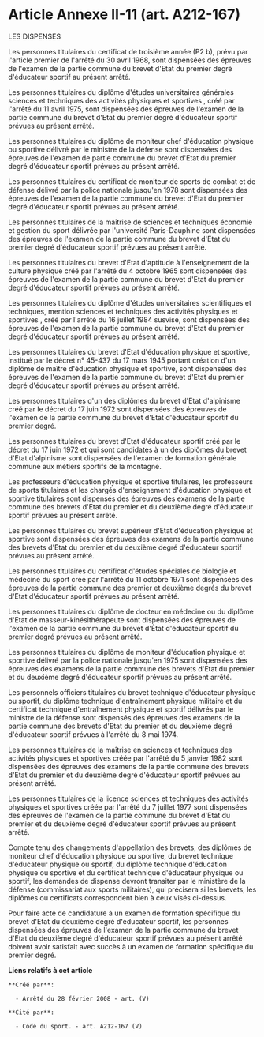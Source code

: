 # Article Annexe II-11 (art. A212-167)

LES DISPENSES

Les personnes titulaires du certificat de troisième année (P2 b), prévu par l'article premier de l'arrêté du 30 avril 1968,
sont dispensées des épreuves de l'examen de la partie commune du brevet d'Etat du premier degré d'éducateur sportif au
présent arrêté.

Les personnes titulaires du diplôme d'études universitaires générales sciences et techniques des activités physiques et
sportives , créé par l'arrêté du 11 avril 1975, sont dispensées des épreuves de l'examen de la partie commune du brevet
d'Etat du premier degré d'éducateur sportif prévues au présent arrêté.

Les personnes titulaires du diplôme de moniteur chef d'éducation physique ou sportive délivré par le ministre de la défense
sont dispensées des épreuves de l'examen de partie commune du brevet d'Etat du premier degré d'éducateur sportif prévues au
présent arrêté.

Les personnes titulaires du certificat de moniteur de sports de combat et de défense délivré par la police nationale jusqu'en
1978 sont dispensées des épreuves de l'examen de la partie commune du brevet d'Etat du premier degré d'éducateur sportif
prévues au présent arrêté.

Les personnes titulaires de la maîtrise de sciences et techniques économie et gestion du sport délivrée par l'université
Paris-Dauphine sont dispensées des épreuves de l'examen de la partie commune du brevet d'Etat du premier degré d'éducateur
sportif prévues au présent arrêté.

Les personnes titulaires du brevet d'Etat d'aptitude à l'enseignement de la culture physique créé par l'arrêté du 4 octobre
1965 sont dispensées des épreuves de l'examen de la partie commune du brevet d'Etat du premier degré d'éducateur sportif
prévues au présent arrêté.

Les personnes titulaires du diplôme d'études universitaires scientifiques et techniques, mention sciences et techniques des
activités physiques et sportives , créé par l'arrêté du 16 juillet 1984 susvisé, sont dispensées des épreuves de l'examen de
la partie commune du brevet d'Etat du premier degré d'éducateur sportif prévues au présent arrêté.

Les personnes titulaires du brevet d'Etat d'éducation physique et sportive, institué par le décret n° 45-437 du 17 mars 1945
portant création d'un diplôme de maître d'éducation physique et sportive, sont dispensées des épreuves de l'examen de la
partie commune du brevet d'Etat du premier degré d'éducateur sportif prévues au présent arrêté.

Les personnes titulaires d'un des diplômes du brevet d'Etat d'alpinisme créé par le décret du 17 juin 1972 sont dispensées
des épreuves de l'examen de la partie commune du brevet d'Etat d'éducateur sportif du premier degré.

Les personnes titulaires du brevet d'Etat d'éducateur sportif créé par le décret du 17 juin 1972 et qui sont candidates à un
des diplômes du brevet d'Etat d'alpinisme sont dispensées de l'examen de formation générale commune aux métiers sportifs de
la montagne.

Les professeurs d'éducation physique et sportive titulaires, les professeurs de sports titulaires et les chargés
d'enseignement d'éducation physique et sportive titulaires sont dispensés des épreuves des examens de la partie commune des
brevets d'Etat du premier et du deuxième degré d'éducateur sportif prévues au présent arrêté.

Les personnes titulaires du brevet supérieur d'Etat d'éducation physique et sportive sont dispensées des épreuves des examens
de la partie commune des brevets d'Etat du premier et du deuxième degré d'éducateur sportif prévues au présent arrêté.

Les personnes titulaires du certificat d'études spéciales de biologie et médecine du sport créé par l'arrêté du 11 octobre
1971 sont dispensées des épreuves de la partie commune des premier et deuxième degrés du brevet d'Etat d'éducateur sportif
prévues au présent arrêté.

Les personnes titulaires du diplôme de docteur en médecine ou du diplôme d'Etat de masseur-kinésithérapeute sont dispensées
des épreuves de l'examen de la partie commune du brevet d'État d'éducateur sportif du premier degré prévues au présent
arrêté.

Les personnes titulaires du diplôme de moniteur d'éducation physique et sportive délivré par la police nationale jusqu'en
1975 sont dispensées des épreuves des examens de la partie commune des brevets d'Etat du premier et du deuxième degré
d'éducateur sportif prévues au présent arrêté.

Les personnels officiers titulaires du brevet technique d'éducateur physique ou sportif, du diplôme technique d'entraînement
physique militaire et du certificat technique d'entraînement physique et sportif délivrés par le ministre de la défense sont
dispensés des épreuves des examens de la partie commune des brevets d'Etat du premier et du deuxième degré d'éducateur
sportif prévues à l'arrêté du 8 mai 1974.

Les personnes titulaires de la maîtrise en sciences et techniques des activités physiques et sportives créée par l'arrêté du
5 janvier 1982 sont dispensées des épreuves des examens de la partie commune des brevets d'Etat du premier et du deuxième
degré d'éducateur sportif prévues au présent arrêté.

Les personnes titulaires de la licence sciences et techniques des activités physiques et sportives créée par l'arrêté du 7
juillet 1977 sont dispensées des épreuves de l'examen de la partie commune du brevet d'Etat du premier et du deuxième degré
d'éducateur sportif prévues au présent arrêté.

Compte tenu des changements d'appellation des brevets, des diplômes de moniteur chef d'éducation physique ou sportive, du
brevet technique d'éducateur physique ou sportif, du diplôme technique d'éducation physique ou sportive et du certificat
technique d'éducateur physique ou sportif, les demandes de dispense devront transiter par le ministère de la défense
(commissariat aux sports militaires), qui précisera si les brevets, les diplômes ou certificats correspondent bien à ceux
visés ci-dessus.

Pour faire acte de candidature à un examen de formation spécifique du brevet d'Etat du deuxième degré d'éducateur sportif,
les personnes dispensées des épreuves de l'examen de la partie commune du brevet d'Etat du deuxième degré d'éducateur sportif
prévues au présent arrêté doivent avoir satisfait avec succès à un examen de formation spécifique du premier degré.

**Liens relatifs à cet article**

	**Créé par**:

	  - Arrêté du 28 février 2008 - art. (V)

	**Cité par**:

	  - Code du sport. - art. A212-167 (V)
